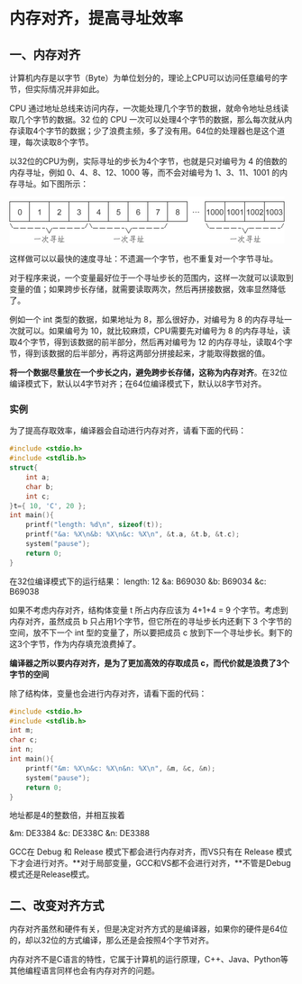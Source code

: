 # 内存对齐，提高寻址效率

## 一、内存对齐

计算机内存是以字节（Byte）为单位划分的，理论上CPU可以访问任意编号的字节，但实际情况并非如此。

CPU 通过地址总线来访问内存，一次能处理几个字节的数据，就命令地址总线读取几个字节的数据。32 位的 CPU 一次可以处理4个字节的数据，那么每次就从内存读取4个字节的数据；少了浪费主频，多了没有用。64位的处理器也是这个道理，每次读取8个字节。

以32位的CPU为例，实际寻址的步长为4个字节，也就是只对编号为 4 的倍数的内存寻址，例如 0、4、8、12、1000 等，而不会对编号为 1、3、11、1001 的内存寻址。如下图所示：

![内存寻址](../doc/内存寻址.jpg)

这样做可以以最快的速度寻址：不遗漏一个字节，也不重复对一个字节寻址。

对于程序来说，一个变量最好位于一个寻址步长的范围内，这样一次就可以读取到变量的值；如果跨步长存储，就需要读取两次，然后再拼接数据，效率显然降低了。

例如一个 int 类型的数据，如果地址为 8，那么很好办，对编号为 8 的内存寻址一次就可以。如果编号为 10，就比较麻烦，CPU需要先对编号为 8 的内存寻址，读取4个字节，得到该数据的前半部分，然后再对编号为 12 的内存寻址，读取4个字节，得到该数据的后半部分，再将这两部分拼接起来，才能取得数据的值。

**将一个数据尽量放在一个步长之内，避免跨步长存储，这称为内存对齐**。在32位编译模式下，默认以4字节对齐；在64位编译模式下，默认以8字节对齐。

### 实例

为了提高存取效率，编译器会自动进行内存对齐，请看下面的代码：

```c
#include <stdio.h>
#include <stdlib.h>
struct{
    int a;
    char b;
    int c;
}t={ 10, 'C', 20 };
int main(){
    printf("length: %d\n", sizeof(t));
    printf("&a: %X\n&b: %X\n&c: %X\n", &t.a, &t.b, &t.c);
    system("pause");
    return 0;
}
```

在32位编译模式下的运行结果：
length: 12
&a: B69030
&b: B69034
&c: B69038

如果不考虑内存对齐，结构体变量 t 所占内存应该为 4+1+4 = 9 个字节。考虑到内存对齐，虽然成员 b 只占用1个字节，但它所在的寻址步长内还剩下 3 个字节的空间，放不下一个 int 型的变量了，所以要把成员 c 放到下一个寻址步长。剩下的这3个字节，作为内存填充浪费掉了。

**编译器之所以要内存对齐，是为了更加高效的存取成员 c，而代价就是浪费了3个字节的空间**

除了结构体，变量也会进行内存对齐，请看下面的代码：

```c
#include <stdio.h>
#include <stdlib.h>
int m;
char c;
int n;
int main(){
    printf("&m: %X\n&c: %X\n&n: %X\n", &m, &c, &n);
    system("pause");
    return 0;
}
```

地址都是4的整数倍，并相互挨着

&m: DE3384
&c: DE338C
&n: DE3388

GCC在 Debug 和 Release 模式下都会进行内存对齐，而VS只有在 Release 模式下才会进行对齐。**对于局部变量，GCC和VS都不会进行对齐，**不管是Debug模式还是Release模式。

## 二、改变对齐方式

内存对齐虽然和硬件有关，但是决定对齐方式的是编译器，如果你的硬件是64位的，却以32位的方式编译，那么还是会按照4个字节对齐。

内存对齐不是C语言的特性，它属于计算机的运行原理，C++、Java、Python等其他编程语言同样也会有内存对齐的问题。